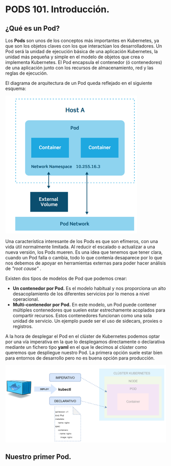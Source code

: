 # PODS 101. Introducción.

## ¿Qué es un Pod?

Los **Pods** son unos de los conceptos más importantes en Kubernetes, ya que son los objetos claves con los que interactúan los desarrolladores.  Un Pod será la unidad de ejecución básica de una aplicación Kubernetes, la unidad más pequeña y simple en el modelo de objetos que crea o implementa Kubernetes. El Pod encapsula el contenedor (ó contenedores) de una aplicación junto con los recursos de almacenamiento, red y las reglas de ejecución.   

El diagrama de arquitectura de un Pod queda reflejado en el siguiente esquema:

<img src="./assets/Pod_architecture.png" alt="image-20200513132919459" style="zoom:50%;" />

Una característica interesante de los Pods es que son efímeros, con una vida útil normalmente limitada. Al reducir el escalado o actualizar a una nueva versión, los Pods mueren. Es una idea que tenemos que tener clara, cuando un Pod falla o cambia, todo lo que contenía desaparece por lo que nos debemos de apoyar en herramientas externas para poder hacer análisis de *"root cause"* .

Existen dos tipos de modelos de Pod que podemos crear:

- **Un contenedor por Pod.**  Es el modelo habitual y nos proporciona un alto desacoplamiento de los diferentes servicios por lo menos a nivel operacional.
- **Multi-contenedor por Pod.** En este modelo, un Pod puede contener múltiples contenedores que suelen estar estrechamente acoplados para compartir recursos. Estos contenedores funcionan como una sola unidad de servicio. Un ejemplo puede ser el uso de sidecars, proxies o registros.



A la hora de desplegar el Pod en el clúster de Kubernetes podemos optar por una vía imperativa en la que lo desplegamos directamente o declarativa mediante un fichero tipo **yaml** en el que le decimos al clúster como queremos que despliegue nuestro Pod. La primera opción suele estar bien para entornos de desarrollo pero no es buena opción para producción. 

![image-20200513144516694](./assets/Deply_aplication_Pod.png)



## Nuestro primer Pod.

